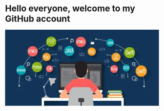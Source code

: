 <p width="400" text-align="center">
  <h1>Hello everyone, welcome to my GitHub account</h1>
  <img src="https://raw.githubusercontent.com/Fouad-Trabajo/Fouad-Trabajo/master/Banner%20GitHub.png">
</p>
<!--
**Fouad-Trabajo/Fouad-Trabajo** is a ✨ _special_ ✨ repository because its `README.md` (this file) appears on your GitHub profile.

Here are some ideas to get you started:

- 🔭 I’m currently working on ...
- 🌱 I’m currently learning ...
- 👯 I’m looking to collaborate on ...
- 🤔 I’m looking for help with ...
- 💬 Ask me about ...
- 📫 How to reach me: ...
- 😄 Pronouns: ...
- ⚡ Fun fact: ...
-->
